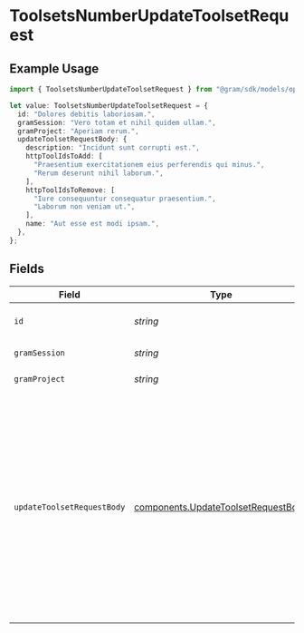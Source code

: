 # ToolsetsNumberUpdateToolsetRequest

## Example Usage

```typescript
import { ToolsetsNumberUpdateToolsetRequest } from "@gram/sdk/models/operations";

let value: ToolsetsNumberUpdateToolsetRequest = {
  id: "Dolores debitis laboriosam.",
  gramSession: "Vero totam et nihil quidem ullam.",
  gramProject: "Aperiam rerum.",
  updateToolsetRequestBody: {
    description: "Incidunt sunt corrupti est.",
    httpToolIdsToAdd: [
      "Praesentium exercitationem eius perferendis qui minus.",
      "Rerum deserunt nihil laborum.",
    ],
    httpToolIdsToRemove: [
      "Iure consequuntur consequatur praesentium.",
      "Laborum non veniam ut.",
    ],
    name: "Aut esse est modi ipsam.",
  },
};
```

## Fields

| Field                                                                                                                                                                                                                                                                                                              | Type                                                                                                                                                                                                                                                                                                               | Required                                                                                                                                                                                                                                                                                                           | Description                                                                                                                                                                                                                                                                                                        | Example                                                                                                                                                                                                                                                                                                            |
| ------------------------------------------------------------------------------------------------------------------------------------------------------------------------------------------------------------------------------------------------------------------------------------------------------------------ | ------------------------------------------------------------------------------------------------------------------------------------------------------------------------------------------------------------------------------------------------------------------------------------------------------------------ | ------------------------------------------------------------------------------------------------------------------------------------------------------------------------------------------------------------------------------------------------------------------------------------------------------------------ | ------------------------------------------------------------------------------------------------------------------------------------------------------------------------------------------------------------------------------------------------------------------------------------------------------------------ | ------------------------------------------------------------------------------------------------------------------------------------------------------------------------------------------------------------------------------------------------------------------------------------------------------------------ |
| `id`                                                                                                                                                                                                                                                                                                               | *string*                                                                                                                                                                                                                                                                                                           | :heavy_check_mark:                                                                                                                                                                                                                                                                                                 | The ID of the toolset to update                                                                                                                                                                                                                                                                                    | Dolores debitis laboriosam.                                                                                                                                                                                                                                                                                        |
| `gramSession`                                                                                                                                                                                                                                                                                                      | *string*                                                                                                                                                                                                                                                                                                           | :heavy_minus_sign:                                                                                                                                                                                                                                                                                                 | Session header                                                                                                                                                                                                                                                                                                     | Vero totam et nihil quidem ullam.                                                                                                                                                                                                                                                                                  |
| `gramProject`                                                                                                                                                                                                                                                                                                      | *string*                                                                                                                                                                                                                                                                                                           | :heavy_check_mark:                                                                                                                                                                                                                                                                                                 | project header                                                                                                                                                                                                                                                                                                     | Aperiam rerum.                                                                                                                                                                                                                                                                                                     |
| `updateToolsetRequestBody`                                                                                                                                                                                                                                                                                         | [components.UpdateToolsetRequestBody](../../models/components/updatetoolsetrequestbody.md)                                                                                                                                                                                                                         | :heavy_check_mark:                                                                                                                                                                                                                                                                                                 | N/A                                                                                                                                                                                                                                                                                                                | {<br/>"description": "Incidunt sunt corrupti est.",<br/>"http_tool_ids_to_add": [<br/>"Praesentium exercitationem eius perferendis qui minus.",<br/>"Rerum deserunt nihil laborum."<br/>],<br/>"http_tool_ids_to_remove": [<br/>"Iure consequuntur consequatur praesentium.",<br/>"Laborum non veniam ut."<br/>],<br/>"name": "Aut esse est modi ipsam."<br/>} |